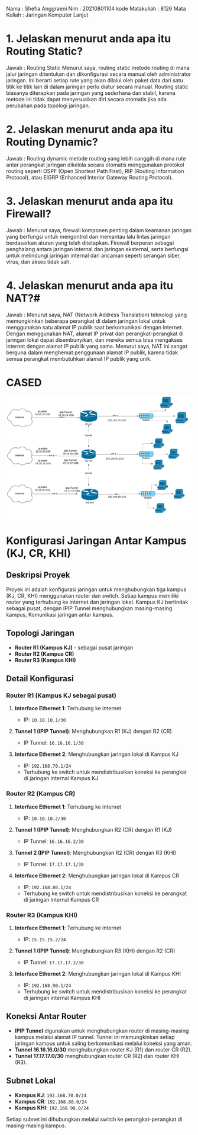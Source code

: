 Nama : Shefia Anggraeni
Nim : 20210801104
kode Matakuliah : 8126
Mata Kuliah : Jaringan Komputer Lanjut

# 1. Jelaskan menurut anda apa itu Routing Static? #

   Jawab : Routing Static Menurut saya, routing static metode routing di mana jalur jaringan ditentukan dan dikonfigurasi secara manual oleh administrator jaringan. Ini berarti setiap rute yang akan dilalui oleh paket data dari satu titik ke titik lain di dalam jaringan perlu diatur secara manual. Routing static biasanya diterapkan pada jaringan yang sederhana dan stabil, karena metode ini tidak dapat menyesuaikan diri secara otomatis jika ada perubahan pada topologi jaringan. 


# 2. Jelaskan menurut anda apa itu Routing Dynamic? #
   Jawab : Routing dynamic metode routing yang lebih canggih di mana rute antar perangkat jaringan dikelola secara otomatis menggunakan protokol routing seperti OSPF (Open Shortest Path First), RIP (Routing Information Protocol), atau EIGRP (Enhanced Interior Gateway Routing Protocol). 

# 3. Jelaskan menurut anda apa itu Firewall? #
   Jawab : Menurut saya, firewall komponen penting dalam keamanan jaringan yang berfungsi untuk mengontrol dan memantau lalu lintas jaringan berdasarkan aturan yang telah ditetapkan. Firewall berperan sebagai penghalang antara jaringan internal dan jaringan eksternal, serta berfungsi untuk melindungi jaringan internal dari ancaman seperti serangan siber, virus, dan akses tidak sah. 

# 4. Jelaskan menurut anda apa itu NAT?#
   Jawab : Menurut saya, NAT (Network Address Translation) teknologi yang memungkinkan beberapa perangkat di dalam jaringan lokal untuk menggunakan satu alamat IP publik saat berkomunikasi dengan internet. Dengan menggunakan NAT, alamat IP privat dari perangkat-perangkat di jaringan lokal dapat disembunyikan, dan mereka semua bisa mengakses internet dengan alamat IP publik yang sama. Menurut saya, NAT ini sangat berguna dalam menghemat penggunaan alamat IP publik, karena tidak semua perangkat membutuhkan alamat IP publik yang unik. 

# CASED #
![alt text](<Topologi Jarkom lanjut shefia.png>)

# Konfigurasi Jaringan Antar Kampus (KJ, CR, KHI)

## Deskripsi Proyek

Proyek ini adalah konfigurasi jaringan untuk menghubungkan tiga kampus (KJ, CR, KHI) menggunakan router dan switch. Setiap kampus memiliki router yang terhubung ke internet dan jaringan lokal. Kampus KJ bertindak sebagai pusat, dengan IPIP Tunnel menghubungkan masing-masing kampus, Komunikasi jaringan antar kampus.


## Topologi Jaringan

- **Router R1 (Kampus KJ)** - sebagai pusat jaringan
- **Router R2 (Kampus CR)**
- **Router R3 (Kampus KHI)**

## Detail Konfigurasi

### Router R1 (Kampus KJ sebagai pusat)

1. **Interface Ethernet 1**: Terhubung ke internet
   - IP: `10.10.10.1/30`

2. **Tunnel 1 (IPIP Tunnel)**: Menghubungkan R1 (KJ) dengan R2 (CR)
   - IP Tunnel: `16.16.16.1/30`

3. **Interface Ethernet 2**: Menghubungkan jaringan lokal di Kampus KJ
   - IP: `192.168.70.1/24`
   - Terhubung ke switch untuk mendistribusikan koneksi ke perangkat di jaringan internal Kampus KJ

### Router R2 (Kampus CR)

1. **Interface Ethernet 1**: Terhubung ke internet
   - IP: `10.10.10.2/30`

2. **Tunnel 1 (IPIP Tunnel)**: Menghubungkan R2 (CR) dengan R1 (KJ)
   - IP Tunnel: `16.16.16.2/30`

3. **Tunnel 2 (IPIP Tunnel)**: Menghubungkan R2 (CR) dengan R3 (KHI)
   - IP Tunnel: `17.17.17.1/30`

4. **Interface Ethernet 2**: Menghubungkan jaringan lokal di Kampus CR
   - IP: `192.168.80.1/24`
   - Terhubung ke switch untuk mendistribusikan koneksi ke perangkat di jaringan internal Kampus CR

### Router R3 (Kampus KHI)

1. **Interface Ethernet 1**: Terhubung ke internet
   - IP: `15.15.15.2/24`

2. **Tunnel 1 (IPIP Tunnel)**: Menghubungkan R3 (KHI) dengan R2 (CR)
   - IP Tunnel: `17.17.17.2/30`

3. **Interface Ethernet 2**: Menghubungkan jaringan lokal di Kampus KHI
   - IP: `192.168.90.1/24`
   - Terhubung ke switch untuk mendistribusikan koneksi ke perangkat di jaringan internal Kampus KHI


## Koneksi Antar Router

- **IPIP Tunnel** digunakan untuk menghubungkan router di masing-masing kampus melalui alamat IP tunnel. Tunnel ini memungkinkan setiap jaringan kampus untuk saling berkomunikasi melalui koneksi yang aman.
- **Tunnel 16.16.16.0/30** menghubungkan router KJ (R1) dan router CR (R2).
- **Tunnel 17.17.17.0/30** menghubungkan router CR (R2) dan router KHI (R3).


## Subnet Lokal

- **Kampus KJ**: `192.168.70.0/24`
- **Kampus CR**: `192.168.80.0/24`
- **Kampus KHI**: `192.168.90.0/24`

Setiap subnet ini dihubungkan melalui switch ke perangkat-perangkat di masing-masing kampus.




